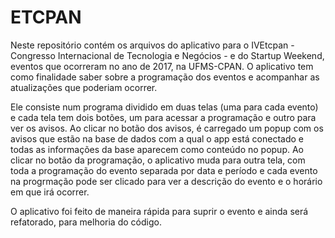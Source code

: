 # ETCPAN
  Neste repositório contém os arquivos do aplicativo para o IVEtcpan - Congresso Internacional de Tecnologia e Negócios - e do Startup Weekend, eventos que ocorreram no ano de 2017, na UFMS-CPAN. O aplicativo tem como finalidade saber sobre a programação dos eventos e acompanhar as atualizações que poderiam ocorrer.
  
  Ele consiste num programa dividido em duas telas (uma para cada evento) e cada tela tem dois botões, um para acessar a programação e outro para ver os avisos. Ao clicar no botão dos avisos, é carregado um popup com os avisos que estão na base de dados com a qual o app está conectado e todas as informações da base aparecem como conteúdo no popup. Ao clicar no botão da programação, o aplicativo muda para outra tela, com toda a programação do evento separada por data e período e cada evento na progrmação pode ser clicado para ver a descrição do evento e o horário em que irá ocorrer.
  
  O aplicativo foi feito de maneira rápida para suprir o evento e ainda será refatorado, para melhoria do código.

